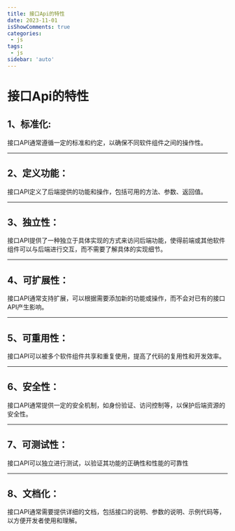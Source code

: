 ```yaml
---
title: 接口Api的特性
date: 2023-11-01
isShowComments: true    
categories:
 - js
tags:
 - js
sidebar: 'auto'
---
```

# 接口Api的特性
1、标准化: 
---
  接口API通常遵循一定的标准和约定，以确保不同软件组件之间的操作性。

---
2、定义功能：
---
  接口API定义了后端提供的功能和操作，包括可用的方法、参数、返回值。

---
3、独立性：
---
  接口API提供了一种独立于具体实现的方式来访问后端功能，使得前端或其他软件组件可以与后端进行交互，而不需要了解具体的实现细节。

---
4、可扩展性：
---
  接口API通常支持扩展，可以根据需要添加新的功能或操作，而不会对已有的接口API产生影响。

---
5、可重用性：
---
  接口API可以被多个软件组件共享和重复使用，提高了代码的复用性和开发效率。

---
6、安全性：
---
  接口API通常提供一定的安全机制，如身份验证、访问控制等，以保护后端资源的安全性。

---
7、可测试性：
---
  接口API可以独立进行测试，以验证其功能的正确性和性能的可靠性

---
8、文档化：
---
  接口API通常需要提供详细的文档，包括接口的说明、参数的说明、示例代码等，以方便开发者使用和理解。